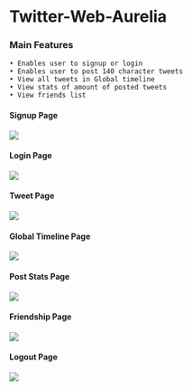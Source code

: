 # Twitter-Web-Aurelia

### Main Features

    • Enables user to signup or login
    • Enables user to post 140 character tweets
    • View all tweets in Global timeline
    • View stats of amount of posted tweets
    • View friends list
    



#### Signup Page
<img src="http://res.cloudinary.com/cloud101/image/upload/v1511812605/myTweetSignup_xm6qyi.png"/>

#### Login Page
<img src="http://res.cloudinary.com/cloud101/image/upload/v1511812605/myTweetLogin_lrzmki.png"/> 

#### Tweet Page
<img src="http://res.cloudinary.com/cloud101/image/upload/v1511812605/myTweetTweetPage_l6fiwx.png"/>

#### Global Timeline Page
<img src="http://res.cloudinary.com/cloud101/image/upload/v1511812605/myTweetGlobalTimelinePage_znsbv6.png"/>

#### Post Stats Page
<img src="http://res.cloudinary.com/cloud101/image/upload/v1511812605/myTweetPostPage_svlzgt.png"/>

#### Friendship Page
<img src="http://res.cloudinary.com/cloud101/image/upload/v1511812605/myTweetFriendPage_nfixzh.png"/>

#### Logout Page
<img src="http://res.cloudinary.com/cloud101/image/upload/v1511812605/myTweetLogoutPage_pljtrb.png"/>

